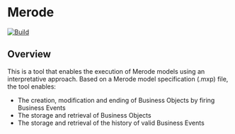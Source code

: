 # Merode
[![Build](https://github.com/AmaVic/merode/actions/workflows/build.yml/badge.svg)](https://github.com/AmaVic/merode/actions/workflows/build.yml)
## Overview
This is a tool that enables the execution of Merode models using an interpretative approach.
Based on a Merode model specification (.mxp) file, the tool enables:
* The creation, modification and ending of Business Objects by firing Business Events
* The storage and retrieval of Business Objects
* The storage and retrieval of the history of valid Business Events
